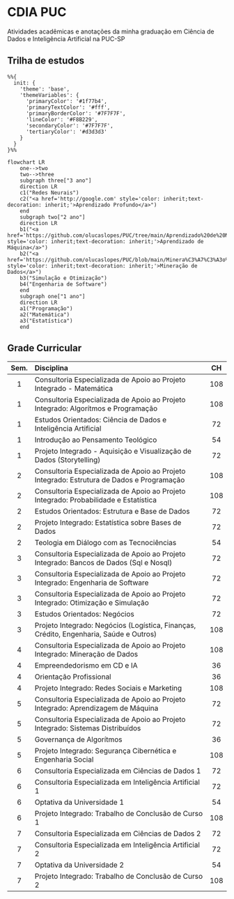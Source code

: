 # CDIA PUC
Atividades acadêmicas e anotações da minha graduação em Ciência de Dados e Inteligência Artificial na PUC-SP
## Trilha de estudos
```mermaid
%%{
  init: {
    'theme': 'base',
    'themeVariables': {
      'primaryColor': '#1f77b4',
      'primaryTextColor': '#fff',
      'primaryBorderColor': '#7F7F7F',
      'lineColor': '#F8B229',
      'secondaryColor': '#7F7F7F',
      'tertiaryColor': '#d3d3d3'
    }
  }
}%%

flowchart LR
    one-->two
    two-->three
    subgraph three["3 ano"]
    direction LR
    c1("Redes Neurais")
    c2("<a href='http://google.com' style='color: inherit;text-decoration: inherit;'>Aprendizado Profundo</a>")
    end
    subgraph two["2 ano"]
    direction LR
    b1("<a href='https://github.com/olucaslopes/PUC/tree/main/Aprendizado%20de%20M%C3%A1quina' style='color: inherit;text-decoration: inherit;'>Aprendizado de Máquina</a>")
    b2("<a href='https://github.com/olucaslopes/PUC/blob/main/Minera%C3%A7%C3%A3o%20de%20Dados' style='color: inherit;text-decoration: inherit;'>Mineração de Dados</a>")
    b3("Simulação e Otimização")
    b4("Engenharia de Software")
    end
    subgraph one["1 ano"]
    direction LR
    a1("Programação")
    a2("Matemática")
    a3("Estatística")
    end
```

## Grade Curricular

| Sem. | Disciplina | CH |
| :-: | :-- | :-: |
| 1 | Consultoria Especializada de Apoio ao Projeto Integrado - Matemática | 108 |
| 1 | Consultoria Especializada de Apoio ao Projeto Integrado: Algorítmos e Programação | 108 |
| 1 | Estudos Orientados: Ciência de Dados e Inteligência Artificial | 72 |
| 1 | Introdução ao Pensamento Teológico | 54 |
| 1 | Projeto Integrado - Aquisição e Visualização de Dados (Storytelling) | 72 |
| 2 | Consultoria Especializada de Apoio ao Projeto Integrado: Estrutura de Dados e Programação | 108 |
| 2 | Consultoria Especializada de Apoio ao Projeto Integrado: Probabilidade e Estatística | 108 |
| 2 | Estudos Orientados: Estrutura e Base de Dados | 72 |
| 2 | Projeto Integrado: Estatística sobre Bases de Dados | 72 |
| 2 | Teologia em Diálogo com as Tecnociências | 54 |
| 3 | Consultoria Especializada de Apoio ao Projeto Integrado: Bancos de Dados (Sql e Nosql) | 72 |
| 3 | Consultoria Especializada de Apoio ao Projeto Integrado: Engenharia de Software | 72 |
| 3 | Consultoria Especializada de Apoio ao Projeto Integrado: Otimização e Simulação | 72 |
| 3 | Estudos Orientados: Negócios | 72 |
| 3 | Projeto Integrado: Negócios (Logística, Finanças, Crédito, Engenharia, Saúde e Outros) | 108 |
| 4 | Consultoria Especializada de Apoio ao Projeto Integrado: Mineração de Dados | 108 |
| 4 | Empreendedorismo em CD e IA | 36 |
| 4 | Orientação Profissional | 36 |
| 4 | Projeto Integrado: Redes Sociais e Marketing | 108 |
| 5 | Consultoria Especializada de Apoio ao Projeto Integrado: Aprendizagem de Máquina | 72 |
| 5 | Consultoria Especializada de Apoio ao Projeto Integrado: Sistemas Distribuídos | 72 |
| 5 | Governança de Algorítmos | 36 |
| 5 | Projeto Integrado: Segurança Cibernética e Engenharia Social | 108 |
| 6 | Consultoria Especializada em Ciências de Dados 1 | 72 |
| 6 | Consultoria Especializada em Inteligência Artificial 1 | 72 |
| 6 | Optativa da Universidade 1 | 54 |
| 6 | Projeto Integrado: Trabalho de Conclusão de Curso 1 | 108 |
| 7 | Consultoria Especializada em Ciências de Dados 2 | 72 |
| 7 | Consultoria Especializada em Inteligência Artificial 2 | 72 |
| 7 | Optativa da Universidade 2 | 54 |
| 7 | Projeto Integrado: Trabalho de Conclusão de Curso 2 | 108 |